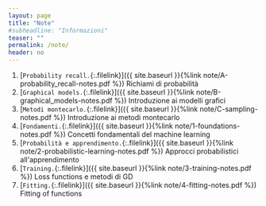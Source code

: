 ```yaml
---
layout: page
title: "Note"
#subheadline: "Informazioni"
teaser: ""
permalink: /note/
header: no
---
```


1. [`Probability recall.`{:.filelink}]({{ site.baseurl }}{%link note/A-probability_recall-notes.pdf %}) Richiami di probabilità
1. [`Graphical models.`{:.filelink}]({{ site.baseurl }}{%link note/B-graphical_models-notes.pdf %}) Introduzione ai modelli grafici
1. [`Metodi montecarlo.`{:.filelink}]({{ site.baseurl }}{%link note/C-sampling-notes.pdf %}) Introduzione ai metodi montecarlo
1. [`Fondamenti.`{:.filelink}]({{ site.baseurl }}{%link note/1-foundations-notes.pdf %}) Concetti fondamentali del machine learning
1. [`Probabilità e apprendimento.`{:.filelink}]({{ site.baseurl }}{%link note/2-probabilistic-learning-notes.pdf %}) Approcci probabilistici all'apprendimento
1. [`Training.`{:.filelink}]({{ site.baseurl }}{%link note/3-training-notes.pdf %}) Loss functions e metodi di GD
1. [`Fitting.`{:.filelink}]({{ site.baseurl }}{%link note/4-fitting-notes.pdf %}) Fitting of functions
